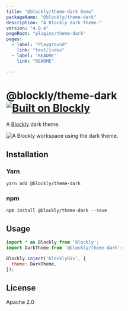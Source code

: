 ```yaml
---
title: "@blockly/theme-dark Demo"
packageName: "@blockly/theme-dark"
description: "A Blockly dark theme."
version: "4.0.4"
pageRoot: "plugins/theme-dark"
pages:
  - label: "Playground"
    link: "test/index"
  - label: "README"
    link: "README"

---
```

# @blockly/theme-dark [![Built on Blockly](https://tinyurl.com/built-on-blockly)](https://github.com/google/blockly)

A [Blockly](https://www.npmjs.com/package/blockly) dark theme.

![A Blockly workspace using the dark theme.](https://github.com/google/blockly-samples/raw/master/plugins/theme-dark/readme-media/DarkTheme.png)

## Installation

### Yarn
```
yarn add @blockly/theme-dark
```

### npm
```
npm install @blockly/theme-dark --save
```

## Usage

```js
import * as Blockly from 'blockly';
import DarkTheme from '@blockly/theme-dark';

Blockly.inject('blocklyDiv', {
  theme: DarkTheme,
});

```

## License
Apache 2.0
